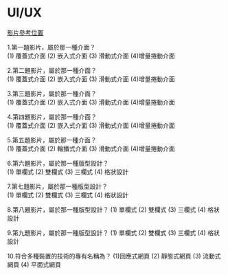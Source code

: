 # UI/UX
[影片參考位置](https://github.com/roberthsu2003/design/tree/master/測驗圖片)

 1.第一題影片，屬於那一種介面？  
 (1) 覆蓋式介面	(2) 嵌入式介面	(3) 滑動式介面	 (4)增量捲動介面
 
 2.第二題影片，屬於那一種介面？  
 (1) 覆蓋式介面	(2) 嵌入式介面	(3) 滑動式介面	 (4)增量捲動介面
 
 3.第三題影片，屬於那一種介面？   
 (1) 覆蓋式介面	(2) 嵌入式介面	(3) 滑動式介面	(4)增量捲動介面
 
 4.第四題影片，屬於那一種介面？    
 (1) 覆蓋式介面	(2) 嵌入式介面	(3) 滑動式介面	(4)增量捲動介面
 
 5.第五題影片，屬於那一種介面？  
 (1) 覆蓋式介面	(2) 輪播式介面	(3) 滑動式介面	(4)增量捲動介面
 
 6.第六題影片，屬於那一種版型設計？    
 (1) 單欄式	(2) 雙欄式	(3) 三欄式	(4) 格狀設計
 
 7.第七題影片，屬於那一種版型設計？  
 (1) 單欄式	(2) 雙欄式	(3) 三欄式	(4) 格狀設計

 8.第八題影片，屬於那一種版型設計？
 (1) 單欄式	(2) 雙欄式	(3) 三欄式	(4) 格狀設計

 9.第九題影片，屬於那一種版型設計？
 (1) 單欄式	(2) 雙欄式	(3) 三欄式	(4) 格狀設計

10.符合多種裝置的技術的專有名稱為？
(1)回應式網頁  (2) 靜態式網頁  (3) 流動式網頁  (4) 平面式網頁


